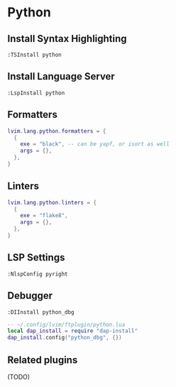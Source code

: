 # Python

## Install Syntax Highlighting

```vim
:TSInstall python
```

## Install Language Server

```vim
:LspInstall python
```

## Formatters

```lua
lvim.lang.python.formatters = {
  {
    exe = "black", -- can be yapf, or isort as well
    args = {},
  },
}
```

## Linters

```lua
lvim.lang.python.linters = {
  {
    exe = "flake8",
    args = {}, 
  },
}
```

## LSP Settings

```vim
:NlspConfig pyright
```

## Debugger

```vim
:DIInstall python_dbg
```

```lua
-- ~/.config/lvim/ftplugin/python.lua
local dap_install = require "dap-install"
dap_install.config("python_dbg", {})
```

## Related plugins

(TODO)
